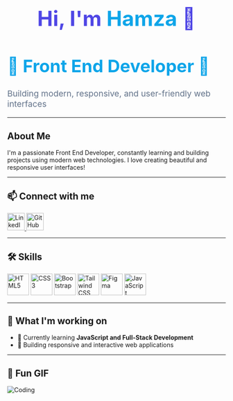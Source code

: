 <h1 align="center" style="font-size: 3rem; font-weight: bold; color: #4f46e5;">
  Hi, I'm <span style="color: #0ea5e9;">Hamza</span> 👋
</h1>
<h1 style="font-size: 2.5rem; font-weight: bold; color: #0ea5e9;">
  🚀 Front End Developer 🚀
</h1>
<p style="font-size: 1.2rem; color: #64748b;">
  Building modern, responsive, and user-friendly web interfaces
</p>
 

---

## About Me  
I'm a passionate Front End Developer, constantly learning and building projects using modern web technologies. I love creating beautiful and responsive user interfaces!  

---

## 📫 Connect with me  
<p align="left">
  <a href="https://www.linkedin.com/in/hafiz-hamza-009642289?utm_source=share&utm_campaign=share_via&utm_content=profile&utm_medium=android_app" target="_blank">
    <img src="https://cdn-icons-png.flaticon.com/512/174/174857.png" alt="LinkedIn" width="40" height="40"/>
  </a>
  <a href="https://github.com/Hafiz-Hamzaa" target="_blank">
<img src="https://github.githubassets.com/images/modules/logos_page/GitHub-Mark.png" alt="GitHub" width="40" height="40"/>


  </a>
</p>

---

## 🛠️ Skills  
<p align="left">
  <img src="https://cdn-icons-png.flaticon.com/512/732/732212.png" alt="HTML5" width="50" height="50"/>
  <img src="https://cdn-icons-png.flaticon.com/512/732/732190.png" alt="CSS3" width="50" height="50"/>
  <img src="https://cdn-icons-png.flaticon.com/512/5968/5968672.png" alt="Bootstrap" width="50" height="50"/>
 <img src="https://cdn-icons-png.flaticon.com/512/5968/5968705.png" alt="Tailwind CSS" width="50" height="50"/>
   <img src="https://www.vectorlogo.zone/logos/tailwindcss/tailwindcss-icon.svg" alt="Figma" width="50" height="50"/>
  <img src="https://cdn-icons-png.flaticon.com/512/5968/5968292.png" alt="JavaScript" width="50" height="50"/>
</p>

---

## 🎯 What I'm working on  
- 🌱 Currently learning **JavaScript and Full-Stack Development**
- 🚀 Building responsive and interactive web applications  

---

## 🚀 Fun GIF  
![Coding](https://media.giphy.com/media/L1R1tvI9svkIWwpVYr/giphy.gif)

